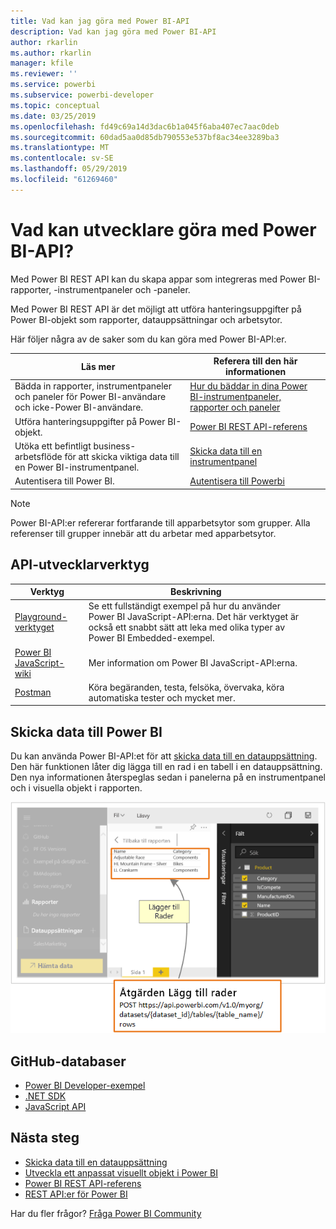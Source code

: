 ```yaml
---
title: Vad kan jag göra med Power BI-API
description: Vad kan jag göra med Power BI-API
author: rkarlin
ms.author: rkarlin
manager: kfile
ms.reviewer: ''
ms.service: powerbi
ms.subservice: powerbi-developer
ms.topic: conceptual
ms.date: 03/25/2019
ms.openlocfilehash: fd49c69a14d3dac6b1a045f6aba407ec7aac0deb
ms.sourcegitcommit: 60dad5aa0d85db790553e537bf8ac34ee3289ba3
ms.translationtype: MT
ms.contentlocale: sv-SE
ms.lasthandoff: 05/29/2019
ms.locfileid: "61269460"
---
```

# <a name="what-can-developers-do-with-the-power-bi-api"></a>Vad kan utvecklare göra med Power BI-API?

Med Power BI REST API kan du skapa appar som integreras med Power BI-rapporter, -instrumentpaneler och -paneler.

Med Power BI REST API är det möjligt att utföra hanteringsuppgifter på Power BI-objekt som rapporter, datauppsättningar och arbetsytor.

Här följer några av de saker som du kan göra med Power BI-API:er.

| **Läs mer** | **Referera till den här informationen** |
|----------------------------------------------------------------------------------|------------------------------------------------------------------------------------|
| Bädda in rapporter, instrumentpaneler och paneler för Power BI-användare och icke-Power BI-användare. | [Hur du bäddar in dina Power BI-instrumentpaneler, rapporter och paneler ](embedding-content.md) |
| Utföra hanteringsuppgifter på Power BI-objekt. | [Power BI REST API-referens](https://docs.microsoft.com/rest/api/power-bi/) |
| Utöka ett befintligt business-arbetsflöde för att skicka viktiga data till en Power BI-instrumentpanel. | [Skicka data till en instrumentpanel ](walkthrough-push-data.md) |
| Autentisera till Power BI. | [Autentisera till Powerbi ](get-azuread-access-token.md) |

> [!NOTE]
> Power BI-API:er refererar fortfarande till apparbetsytor som grupper. Alla referenser till grupper innebär att du arbetar med apparbetsytor.

## <a name="api-developer-tools"></a>API-utvecklarverktyg

| Verktyg | Beskrivning |  |  |
|-------------------------|---------------------------------------------------------------------------------------------------------------------------------------------------|---|---|
| [Playground-verktyget](https://microsoft.github.io/PowerBI-JavaScript/demo) | Se ett fullständigt exempel på hur du använder Power BI JavaScript-API:erna. Det här verktyget är också ett snabbt sätt att leka med olika typer av Power BI Embedded-exempel. |  |  |
| [Power BI JavaScript-wiki](https://github.com/Microsoft/powerbi-javascript/wiki) | Mer information om Power BI JavaScript-API:erna. |  |  |
| [Postman](https://www.getpostman.com/) | Köra begäranden, testa, felsöka, övervaka, köra automatiska tester och mycket mer. |

## <a name="push-data-into-power-bi"></a>Skicka data till Power BI

Du kan använda Power BI-API:et för att [skicka data till en datauppsättning](walkthrough-push-data.md). Den här funktionen låter dig lägga till en rad i en tabell i en datauppsättning. Den nya informationen återspeglas sedan i panelerna på en instrumentpanel och i visuella objekt i rapporten.

![Dataexempel på push-överföring](media/what-can-you-do/powerbi-push-data.png)

## <a name="github-repositories"></a>GitHub-databaser

* [Power BI Developer-exempel](https://github.com/Microsoft/PowerBI-Developer-Samples)
* [.NET SDK](https://github.com/Microsoft/PowerBI-CSharp)
* [JavaScript API](https://github.com/Microsoft/PowerBI-JavaScript)

## <a name="next-steps"></a>Nästa steg

* [Skicka data till en datauppsättning](walkthrough-push-data.md)
* [Utveckla ett anpassat visuellt objekt i Power BI](custom-visual-develop-tutorial.md)
* [Power BI REST API-referens](rest-api-reference.md)
* [REST API:er för Power BI](https://docs.microsoft.com/rest/api/power-bi/)

Har du fler frågor? [Fråga Power BI Community](http://community.powerbi.com/)
